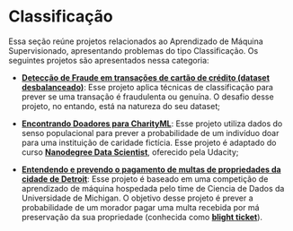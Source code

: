 # **Classificação**

Essa seção reúne projetos relacionados ao Aprendizado de Máquina Supervisionado, apresentando problemas do tipo Classificação. Os seguintes projetos são apresentados nessa categoria:

- **[Detecção de Fraude em transações de cartão de crédito (dataset desbalanceado)](https://github.com/luizhenriqueds/luizhenriqueds.github.io/tree/master/Classification/0.94%20AUC%20with%20imbalanced%20dataset)**: Esse projeto aplica técnicas de classificação para prever se uma transação é fraudulenta ou genuína. O desafio desse projeto, no entando, está na natureza do seu dataset;

- **[Encontrando Doadores para CharityML](https://github.com/luizhenriqueds/luizhenriqueds.github.io/tree/master/Classification/Finding%20Donors%20for%20CharityML)**: Esse projeto utiliza dados do senso populacional para prever a probabilidade de um indivíduo doar para uma instituição de caridade fictícia. Esse projeto é adaptado do curso **[Nanodegree Data Scientist](https://br.udacity.com/course/data-scientist--nd025)**, oferecido pela Udacity;

- **[Entendendo e prevendo o pagamento de multas de propriedades da cidade de Detroit](https://github.com/luizhenriqueds/luizhenriqueds.github.io/tree/master/Classification/Understanding%20and%20Predicting%20Property%20Maintenance%20Fines)**: Esse projeto é baseado em uma competição de aprendizado de máquina hospedada pelo time de Ciencia de Dados da Universidade de Michigan. O objetivo desse projeto é prever a probabilidade de um morador pagar uma multa recebida por má preservação da sua propriedade (conhecida como **[blight ticket](https://www.kaggle.com/c/detroit-blight-ticket-compliance)**).